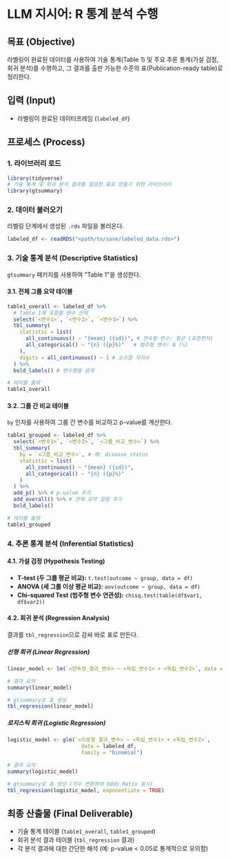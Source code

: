 # LLM 지시어: R 통계 분석 수행

## 목표 (Objective)
라벨링이 완료된 데이터를 사용하여 기술 통계(Table 1) 및 주요 추론 통계(가설 검정, 회귀 분석)를 수행하고, 그 결과를 출판 가능한 수준의 표(Publication-ready table)로 정리한다.

## 입력 (Input)
- 라벨링이 완료된 데이터프레임 (`labeled_df`)

## 프로세스 (Process)

### 1. 라이브러리 로드
```R
library(tidyverse)
# 기술 통계 및 회귀 분석 결과를 깔끔한 표로 만들기 위한 라이브러리
library(gtsummary)
```

### 2. 데이터 불러오기
라벨링 단계에서 생성된 `.rds` 파일을 불러온다.
```R
labeled_df <- readRDS("<path/to/save/labeled_data.rds>")
```

### 3. 기술 통계 분석 (Descriptive Statistics)
`gtsummary` 패키지를 사용하여 "Table 1"을 생성한다.

#### 3.1. 전체 그룹 요약 테이블
```R
table1_overall <- labeled_df %>%
  # Table 1에 포함할 변수 선택
  select(`<변수1>`, `<변수2>`, `<변수3>`) %>%
  tbl_summary(
    statistic = list(
      all_continuous() ~ "{mean} ({sd})", # 연속형 변수: 평균 (표준편차)
      all_categorical() ~ "{n} ({p}%)"   # 범주형 변수: N (%)
    ),
    digits = all_continuous() ~ 1 # 소수점 자리수
  ) %>%
  bold_labels() # 변수명을 굵게

# 테이블 출력
table1_overall
```

#### 3.2. 그룹 간 비교 테이블
`by` 인자를 사용하여 그룹 간 변수를 비교하고 p-value를 계산한다.
```R
table1_grouped <- labeled_df %>%
  select(`<변수1>`, `<변수2>`, `<그룹_비교_변수>`) %>%
  tbl_summary(
    by = `<그룹_비교_변수>`, # 예: disease_status
    statistic = list(
      all_continuous() ~ "{mean} ({sd})",
      all_categorical() ~ "{n} ({p}%)"
    )
  ) %>%
  add_p() %>% # p-value 추가
  add_overall() %>% # 전체 요약 컬럼 추가
  bold_labels()

# 테이블 출력
table1_grouped
```

### 4. 추론 통계 분석 (Inferential Statistics)

#### 4.1. 가설 검정 (Hypothesis Testing)
- **T-test (두 그룹 평균 비교):** `t.test(outcome ~ group, data = df)`
- **ANOVA (세 그룹 이상 평균 비교):** `aov(outcome ~ group, data = df)`
- **Chi-squared Test (범주형 변수 연관성):** `chisq.test(table(df$var1, df$var2))`

#### 4.2. 회귀 분석 (Regression Analysis)
결과를 `tbl_regression`으로 감싸 바로 표로 만든다.

##### 선형 회귀 (Linear Regression)
```R
linear_model <- lm(`<연속형_결과_변수> ~ <독립_변수1> + <독립_변수2>`, data = labeled_df)

# 결과 요약
summary(linear_model)

# gtsummary로 표 생성
tbl_regression(linear_model)
```

##### 로지스틱 회귀 (Logistic Regression)
```R
logistic_model <- glm(`<이분형_결과_변수> ~ <독립_변수1> + <독립_변수2>`,
                        data = labeled_df,
                        family = "binomial")

# 결과 요약
summary(logistic_model)

# gtsummary로 표 생성 (지수 변환하여 Odds Ratio 표시)
tbl_regression(logistic_model, exponentiate = TRUE)
```

## 최종 산출물 (Final Deliverable)
- 기술 통계 테이블 (`table1_overall`, `table1_grouped`)
- 회귀 분석 결과 테이블 (`tbl_regression` 결과)
- 각 분석 결과에 대한 간단한 해석 (예: p-value < 0.05로 통계적으로 유의함)
